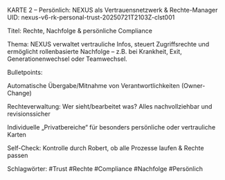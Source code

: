 KARTE 2 – Persönlich: NEXUS als Vertrauensnetzwerk & Rechte-Manager
UID: nexus-v6-rk-personal-trust-20250721T2103Z-clst001

Titel: Rechte, Nachfolge & persönliche Compliance

Thema:
NEXUS verwaltet vertrauliche Infos, steuert Zugriffsrechte und ermöglicht rollenbasierte Nachfolge – z.B. bei Krankheit, Exit, Generationenwechsel oder Teamwechsel.

Bulletpoints:

Automatische Übergabe/Mitnahme von Verantwortlichkeiten (Owner-Change)

Rechteverwaltung: Wer sieht/bearbeitet was? Alles nachvollziehbar und revisionssicher

Individuelle „Privatbereiche“ für besonders persönliche oder vertrauliche Karten

Self-Check: Kontrolle durch Robert, ob alle Prozesse laufen & Rechte passen

Schlagwörter: #Trust #Rechte #Compliance #Nachfolge #Persönlich